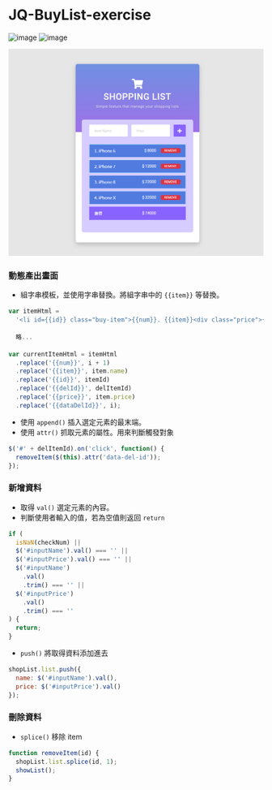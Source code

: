 # JQ-BuyList-exercise

![image](https://img.shields.io/badge/jQuery-exercise-0769AD.svg) ![image](https://img.shields.io/badge/SCSS-exercise-ff69b4.svg)

![image](https://github.com/jedchang/JQ-BuyList/blob/master/preview.jpg)

### 動態產出畫面

- 組字串模板，並使用字串替換。將組字串中的 `{{item}}` 等替換。

```javascript
var itemHtml =
  '<li id={{id}} class="buy-item">{{num}}. {{item}}<div class="price">{{price}}</div><div id="{{delId}}" class="del-btn" data-del-id="{{dataDelId}}">REMOVE</div></li>';

  略...

var currentItemHtml = itemHtml
  .replace('{{num}}', i + 1)
  .replace('{{item}}', item.name)
  .replace('{{id}}', itemId)
  .replace('{{delId}}', delItemId)
  .replace('{{price}}', item.price)
  .replace('{{dataDelId}}', i);
```

- 使用 `append()` 插入選定元素的最末端。
- 使用 `attr()` 抓取元素的屬性。用來判斷觸發對象

```javascript
$('#' + delItemId).on('click', function() {
  removeItem($(this).attr('data-del-id'));
});
```

### 新增資料

- 取得 `val()` 選定元素的內容。
- 判斷使用者輸入的值，若為空值則返回 `return`

```javascript
if (
  isNaN(checkNum) ||
  $('#inputName').val() === '' ||
  $('#inputPrice').val() === '' ||
  $('#inputName')
    .val()
    .trim() === '' ||
  $('#inputPrice')
    .val()
    .trim() === ''
) {
  return;
}
```

- `push()` 將取得資料添加進去

```javascript
shopList.list.push({
  name: $('#inputName').val(),
  price: $('#inputPrice').val()
});
```

### 刪除資料

- `splice()` 移除 item

```javascript
function removeItem(id) {
  shopList.list.splice(id, 1);
  showList();
}
```
